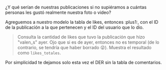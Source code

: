 ¿Y qué serían de nuestras publicaciones si no supiéramos a cuántas personas les gustó realmente nuestra foto o video?

Agreguemos a nuestro modelo la tabla de likes, entonces :plus1:, con el ID de la publicación a la que pertenecen y el ID del usuario que lo dio. 

> Consulta la cantidad de likes que tuvo la publicación que hizo "valen_s" ayer. Ojo que si es de ayer, entonces no es temporal (de lo contrario, se tendría que haber borrado  :stuck_out_tongue_winking_eye:). Muestra el resultado como `likes_totales`.

Por simplicidad te dejamos solo esta vez el DER sin la tabla de comentarios.

<div
  class='mu-erd'
  data-entities='{
    "likes": {
      "id_publicacion": {
        "type": "Integer",
        "pk": true,
        "fk": {
          "to": { "entity": "publicaciones", "column": "id_publicacion" },
          "type": "many_to_one"
        }
      },
      "id_stalker": {
        "type": "Integer",
        "pk": true,
        "fk": {
          "to": { "entity": "usuarios", "column": "id_usuario" },
          "type": "many_to_one"
        }
      }
    },
    "publicaciones": {
      "id_publicacion": {
        "type": "Integer",
        "pk": true
      },
      "foto_video_url": {
        "type": "Text"
      },
      "id_duenio": {
        "type": "Integer",
        "pk": false,
        "fk": {
          "to": { "entity": "usuarios", "column": "id_usuario" },
          "type": "many_to_one"
        }
      },
      "fecha": {
        "type": "Text"
      },
      "es_temporal": {
        "type": "Integer"
      }
    },
    "usuarios": {
      "id_usuario": {
        "type": "Integer",
        "pk": true
      },
      "nombre_usuario": {
        "type": "Text"
      },
      "foto_perfil_url": {
        "type": "Text"
      }
    }
  }'>
</div>
